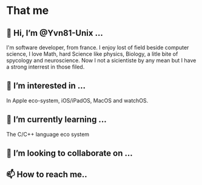 That me
=======

## 👋 Hi, I’m @Yvn81-Unix ...
I'm software developer, from france. I enjoy lost of field beside computer science,
I love Math, hard Science like physics, Biology, a litle bite of spycology and neuroscience.
Now I not a sicientiste by any mean but I have a strong interrest in those filed.

## 👀 I’m interested in ...
In Apple eco-system, iOS/iPadOS, MacOS and watchOS. 
## 🌱 I’m currently learning ... 
The C/C++ language eco system 
## 💞️ I’m looking to collaborate on ...
## 📫 How to reach me.. 

